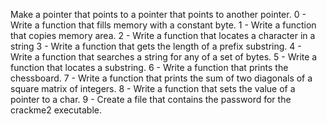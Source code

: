 Make a pointer that points to a pointer that points to another pointer.
0 - Write a function that fills memory with a constant byte.
1 - Write a function that copies memory area.
2 - Write a function that locates a character in a string
3 - Write a function that gets the length of a prefix substring.
4 - Write a function that searches a string for any of a set of bytes.
5 - Write a function that locates a substring.
6 - Write a function that prints the chessboard.
7 - Write a function that prints the sum of two diagonals of a square matrix of integers.
8 - Write a function that sets the value of a pointer to a char.
9 - Create a file that contains the password for the crackme2 executable.

